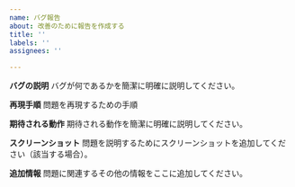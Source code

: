 ```yaml
---
name: バグ報告
about: 改善のために報告を作成する
title: ''
labels: ''
assignees: ''

---
```


**バグの説明**
バグが何であるかを簡潔に明確に説明してください。

**再現手順**
問題を再現するための手順

**期待される動作**
期待される動作を簡潔に明確に説明してください。

**スクリーンショット**
問題を説明するためにスクリーンショットを追加してください（該当する場合）。

**追加情報**
問題に関連するその他の情報をここに追加してください。
